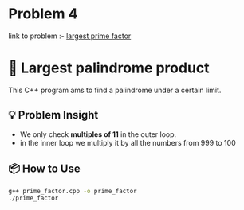 # Problem 4
link to problem :- [largest prime factor](https://www.hackerrank.com/contests/projecteuler/challenges/euler003/problem?isFullScreen=true)

# 🧮 Largest palindrome product

This C++ program ams to find a palindrome under a certain limit.

## 💡 Problem Insight


- We only check **multiples of 11** in the outer loop.
- in the inner loop we multiply it by all the numbers from 999 to 100

## 📦 How to Use

```bash
g++ prime_factor.cpp -o prime_factor
./prime_factor